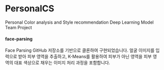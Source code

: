 # PersonalCS
Personal Color analysis and Style recommendation Deep Learning Model Team Project

#### face-parsing
Face Parsing GitHub 저장소를 기반으로 클론하여 구현되었습니다. 얼굴 이미지를 입력으로 받아 피부 영역을 추출하고, K-Means를 활용하여 피부가 아닌 영역을 피부 영역의 대표 색상으로 채우는 이미지 처리 과정을 포함합니다.
